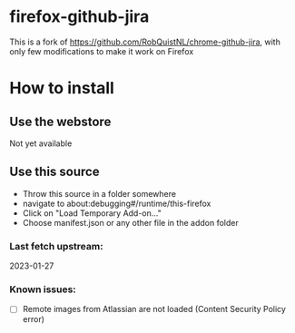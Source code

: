 # firefox-github-jira
This is a fork of https://github.com/RobQuistNL/chrome-github-jira, with only few modifications to make it work on Firefox

# How to install

## Use the webstore

Not yet available

## Use this source

- Throw this source in a folder somewhere
- navigate to about:debugging#/runtime/this-firefox
- Click on "Load Temporary Add-on..."
- Choose manifest.json or any other file in the addon folder

### Last fetch upstream: 
2023-01-27

### Known issues:
 - [ ] Remote images from Atlassian are not loaded (Content Security Policy error)
